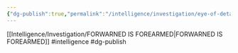 ```yaml
---
{"dg-publish":true,"permalink":"/intelligence/investigation/eye-of-detail/"}
---
```


[[Intelligence/Investigation/FORWARNED IS FOREARMED\|FORWARNED IS FOREARMED]]
#intelligence #dg-publish